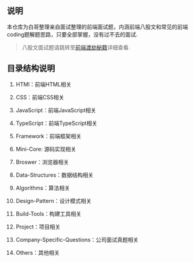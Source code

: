 ## 说明

本仓库为白哥整理亲自面试整理的前端面试题，内涵前端八股文和常见的前端coding题解题思路，只要全部掌握，没有过不去的面试.

> 八股文面试题请跳转至[前端渡劫秘籍](https://www.yuque.com/xiumubai/doc)详细查看.

## 目录结构说明

1. HTMl：前端HTML相关

1. CSS：前端CSS相关

1. JavaScript：前端JavaScript相关

1. TypeScript：前端TypeScript相关

1. Framework：前端框架相关

1. Mini-Core: 源码实现相关

1. Broswer：浏览器相关

1. Data-Structures：数据结构相关

1. Algorithms：算法相关

1. Design-Pattern：设计模式相关

1. Build-Tools：构建工具相关

1. Project：项目相关

1. Company-Specific-Questions：公司面试真题相关

1. Others：其他相关

